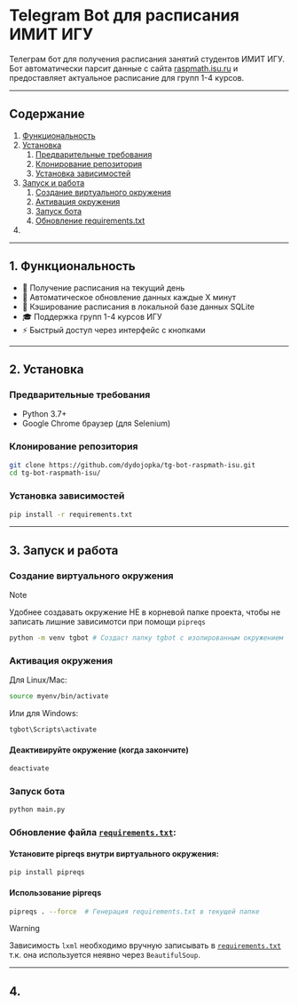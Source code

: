 # Telegram Bot для расписания ИМИТ ИГУ

Телеграм бот для получения расписания занятий студентов ИМИТ ИГУ. 
Бот автоматически парсит данные с сайта [raspmath.isu.ru](https://raspmath.isu.ru/ "raspmath.isu.ru") и предоставляет актуальное расписание для групп 1-4 курсов.

***

## Содержание

1. [Функциональность](#1)
2. [Установка](#2)
    1. [Предварительные требования](#2.1)
    2. [Клонирование репозитория](#2.2)
    3. [Установка зависимостей](#2.3)
3. [Запуск и работа](#3)
    1. [Создание виртуального окружения](#3.1)
    2. [Активация окружения](#3.2)
    3. [Запуск бота](#3.3)
    4. [Обновление requirements.txt](#3.4)
4. [](#4)

***

## <a id="1">1. Функциональность
* 📅 Получение расписания на текущий день
* 🔄 Автоматическое обновление данных каждые X минут
* 💾 Кэширование расписания в локальной базе данных SQLite
* 🎓 Поддержка групп 1-4 курсов ИГУ
* ⚡ Быстрый доступ через интерфейс с кнопками

***

## <a id="2">2. Установка

### <a id="2.1">Предварительные требования

* Python 3.7+
* Google Chrome браузер (для Selenium)

### <a id="2.2">Клонирование репозитория

```bash
git clone https://github.com/dydojopka/tg-bot-raspmath-isu.git
cd tg-bot-raspmath-isu/
```

### <a id="2.3"> Установка зависимостей

```bash
pip install -r requirements.txt
```

***

## <a id="3">3. Запуск и работа

### <a id="3.1">Создание виртуального окружения
> [!NOTE]  
> Удобнее создавать окружение НЕ в корневой папке проекта,
> чтобы не записать лишние зависимотси при помощи ```pipreqs```
  
```bash
python -m venv tgbot # Создаст папку tgbot с изолированным окружением
```

### <a id="3.2">Активация окружения

Для Linux/Mac:
```bash
source myenv/bin/activate
```

Или для Windows:
```bash
tgbot\Scripts\activate
```

#### Деактивируйте окружение (когда закончите)
```bash
deactivate
```

### <a id="3.3">Запуск бота

```bash
python main.py
```

### <a id="3.4">Обновление файла [```requirements.txt```](/requirements.txt):

#### Установите pipreqs внутри виртуального окружения:
```bash
pip install pipreqs
```

#### Использование pipreqs
```bash
pipreqs . --force  # Генерация requirements.txt в текущей папке
```

> [!WARNING]  
> Зависимость ```lxml``` необходимо вручную записывать в [```requirements.txt```](/requirements.txt) т.к. она используется неявно через ```BeautifulSoup```.

***

## <a id="4">4. 